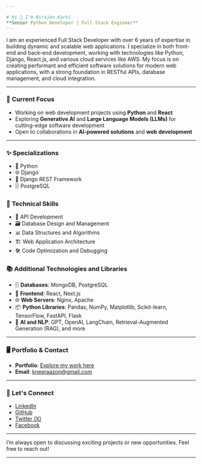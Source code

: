 ```yaml
---

# Hi 👋 I'm Nirajan Karki  
**Senior Python Developer | Full Stack Engineer**  
---
```


I am an experienced Full Stack Developer with over 6 years of expertise in building dynamic and scalable web applications. I specialize in both front-end and back-end development, working with technologies like Python, Django, React.js, and various cloud services like AWS. My focus is on creating performant and efficient software solutions for modern web applications, with a strong foundation in RESTful APIs, database management, and cloud integration.

---

### 🚀 **Current Focus**

- Working on web development projects using **Python** and **React**
- Exploring **Generative AI** and **Large Language Models (LLMs)** for cutting-edge software development
- Open to collaborations in **AI-powered solutions** and **web development**

---

### ✨ **Specializations**

- 🐍 Python  
- 🌐 Django  
- 🚀 Django REST Framework  
- 🗄️ PostgreSQL  

### 🔧 **Technical Skills**

- 🔗 API Development  
- 🗃️ Database Design and Management  
- 📊 Data Structures and Algorithms  
- 🏗️ Web Application Architecture  
- 🛠️ Code Optimization and Debugging  

### 📚 **Additional Technologies and Libraries**

- 🗄️ **Databases**: MongoDB, PostgreSQL  
- 🎨 **Frontend**: React, Next.js  
- 🌐 **Web Servers**: Nginx, Apache  
- 📦 **Python Libraries**: Pandas, NumPy, Matplotlib, Scikit-learn, TensorFlow, FastAPI, Flask  
- 🤖 **AI and NLP**: GPT, OpenAI, LangChain, Retrieval-Augmented Generation (RAG), and more  

---

### 🖥 **Portfolio & Contact**

- **Portfolio**: [Explore my work here](http://kneeraazon.mom)
- **Email**: [kneeraazon@gmail.com](mailto:kneeraazon@gmail.com)

---

### 🤝 **Let's Connect**

- [LinkedIn](https://www.linkedin.com/in/kneeraazon)  
- [GitHub](https://github.com/kneeraazon404)  
- [Twitter (X)](https://www.x.com/kneeraazon)  
- [Facebook](https://www.facebook.com/kneeraazon)

---

I’m always open to discussing exciting projects or new opportunities. Feel free to reach out!

---

